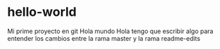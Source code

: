 # hello-world
Mi prime proyecto en git Hola mundo
Hola tengo que escribir algo para entender los cambios entre la rama master y la rama readme-edits

